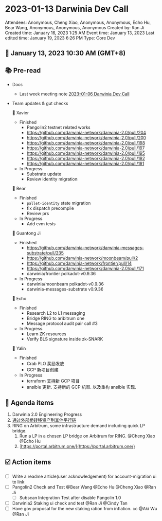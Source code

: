 # 2023-01-13 Darwinia Dev Call

Attendees: Anonymous, Cheng Xiao, Anonymous, Anonymous, Echo Hu, Bear Wang, Anonymous, Anonymous, Anonymous
Created by: Ran Ji
Created time: January 16, 2023 1:25 AM
Event time: January 13, 2023
Last edited time: January 19, 2023 6:26 PM
Type: Core Dev

## 📅 January 13, 2023 10:30 AM (GMT+8)

## 📚 Pre-read

- Docs
    - Last week meeting note [2023-01-06 Darwinia Dev Call](2023-01-06%20Darwinia%20Dev%20Call%20ac4b89731b6648aeaf80cbe549eab59a.md)
- Team updates & gut checks
    
    🎯 Xavier
    
    - Finished
        - Pangolin2 testnet related works
        - https://github.com/darwinia-network/darwinia-2.0/pull/204
        - https://github.com/darwinia-network/darwinia-2.0/pull/200
        - https://github.com/darwinia-network/darwinia-2.0/pull/198
        - https://github.com/darwinia-network/darwinia-2.0/pull/197
        - https://github.com/darwinia-network/darwinia-2.0/pull/195
        - https://github.com/darwinia-network/darwinia-2.0/pull/192
        - https://github.com/darwinia-network/darwinia-2.0/pull/191
    - In Progress
        - Substrate update
        - Review identity migration
    
    🎯 Bear
    
    - Finished
        - `pallet-identity` state migration
        - fix dispatch precompile
        - Review prs
    - In Progress
        - Add evm tests
    
    🎯 Guantong Ji
    
    - Finished
        - https://github.com/darwinia-network/darwinia-messages-substrate/pull/235
        - https://github.com/darwinia-network/moonbeam/pull/2
        - https://github.com/darwinia-network/frontier/pull/14
        - https://github.com/darwinia-network/darwinia-2.0/pull/171
        - darwinia/frontier polkadot-v0.9.36
    - In Progress
        - darwinia/moonbeam polkadot-v0.9.36
        - darwinia-messages-substrate v0.9.36
    
    🎯 Echo
    
    - Finished
        - Research L2 to L1 messaging
        - Bridge RING to aribitrum one
        - Message protocol audit pair call #3
    - In Progress
        - Learn ZK resources
        - Verify BLS signature inside zk-SNARK
    
    🎯 Yalin
    
    - Finished
        - Crab PLO 奖励发放
        - GCP 新项目创建
    - In Progress
        - terraform 支持新 GCP 项目
        - ansible 更新. 支持新的 GCP 机器. 以及重构 ansible 实现.

## 💬 Agenda items

1. Darwinia 2.0 Engineering Progress
2. [通过外部桥转移资产到其他平行链](https://www.notion.so/a632fad8c66d4aeb8ffbd32f76507df2) 
3. RING on Arbitrum, some infrastructure demand including quick LP bridge. 
    1. Run a LP in a chosen LP bridge on Arbitrum for RING. @Cheng Xiao @Echo Hu 
    2. [https://portal.arbitrum.one/](https://portal.arbitrum.one/)

## ☑️ Action items

- [ ]  Write a readme article(user acknowledgement) for account-migration ui to link
- [ ]  Pangolin2 Check and Test @Bear Wang @Echo Hu @Cheng Xiao @Ran Ji
    - [ ]  Subscan Integration Test after disable Pangolin 1.0
- [ ]  Darwinia2 Staking ui check and test @Ran Ji @Cindy Tan
- [ ]  Have gov proposal for the new staking ration from inflation. cc @Aki Wu  @Ran Ji